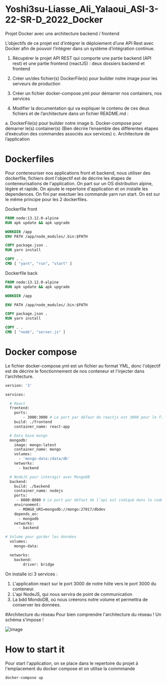 # Yoshi3su-Liasse_Ali_Yalaoui_ASI-3-22-SR-D_2022_Docker
Projet Docker avec une architecture backend / frontend

L’objectifs de ce projet est d’intégrer le déploiement d’une API Rest avec Docker afin de pouvoir
l’intégrer dans un système d’intégration continue.

1. Récupérer le projet API REST qui comporte une partie backend (API rest) et une partie
frontend (reactJS) : deux dossiers backend et frontend

2. Créer un/des fichier(s) DockerFile(s) pour builder notre image pour les serveurs de
production

3. Créer un fichier docker-compose.yml pour démarrer nos containers, nos services
4. Modifier la documentation qui va expliquer le contenu de ces deux fichiers et de
l’architecture dans un fichier README.md :
  
  a. DockerFile(s) pour builder notre image
  b. Docker-compose pour démarrer le(s) container(s) (Bien décrire l’ensemble des
  différentes étapes d’exécution des commandes associés aux services)
  c. Architecture de l’application
  
  # Dockerfiles
  
Pour conteneuriser nos applications front et backend, nous utiliser des dockerfile, fichiers dont l'objectif est de décrire les étapes de conteneurisations de l'application. On part sur un OS distribution alpine, légère et rapide. On ajoute le repertoire d'application et on installe les dependences. On fini par exectuer les commande yarn run start. On est sur le même principe pour les 2 dockerfiles.

Dockerfile front
```Dockerfile front
FROM node:13.12.0-alpine
RUN apk update && apk upgrade

WORKDIR /app
ENV PATH /app/node_modules/.bin:$PATH

COPY package.json .
RUN yarn install

COPY . .
CMD [ "yarn", "run", "start" ]
```
Dockerfile back
```Dockerfile back
FROM node:13.12.0-alpine
RUN apk update && apk upgrade

WORKDIR /app

ENV PATH /app/node_modules/.bin:$PATH

COPY package.json .
RUN yarn install

COPY . .
CMD [ "node", "server.js" ]
```

# Docker compose 

Le fichier docker-compose.yml est un fichier au format YML, donc l'objectif est de décrire le fonctionnement de nos conteneur et l'injecter dans l'architecture.

```dockerfile
version: '3'

services:

  # React
  frontend:
    ports:
        - 3000:3000 # Le port par défaut de reactjs est 3000 pour le frontend.
    build: ./frontend
    container_name: react-app

  # Data base mongo
  mongodb:
    image: mongo:latest
    container_name: mongo
    volumes: 
      - 'mongo-data:/data/db'
    networks:
      - backend

  # NodeJS pour interagir avec MongoDB
  backend:
    build: ./backend
    container_name: nodejs
    ports:
     - 8080:8080 # Le port par défaut de l’api est indiqué dans le code source du fichier server.js (line 69)
    environment:
      - MONGO_URI=mongodb://mongo:27017/dbdev
    depends_on:
      - mongodb
    networks:
      - backend

# Volume pour garder les données
  volumes:
    mongo-data:

  networks:
    backend:
        driver: bridge
```

On installe ici 3 services : 
  1. L'application react sur le port 3000 de notre hôte vers le port 3000 du conteneur. 
  2. L'api NodeJS, qui nous servira de point de communication 
  3. La bdd MondoDB, où nous créerons notre volume et permettra de conserver les données.
 
 #Architecture du réseau
 Pour bien comprendre l'architecture du réseau ! Un schéma s'impose !

 ![image](https://user-images.githubusercontent.com/105603383/168490474-bc459d51-a6de-4f13-914b-622401b0c3b0.png)

 # How to start it 
Pour start l'application, on se place dans le repertoire du projet à l'emplacement du docker compose et on utilise la commmande

```
docker-compose up
```
